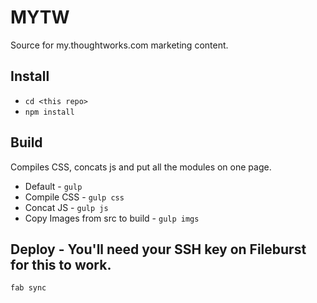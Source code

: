 MYTW
=========
Source for my.thoughtworks.com marketing content.

Install
---
* ```cd <this repo>```
* ```npm install``` 

Build
--- 
Compiles CSS, concats js and put all the modules on one page.
* Default - ```gulp```
* Compile CSS - ```gulp css```
* Concat JS  - ```gulp js```
* Copy Images from src to build  - ```gulp imgs```

Deploy - You'll need your SSH key on Fileburst for this to work.
--- 
```fab sync```